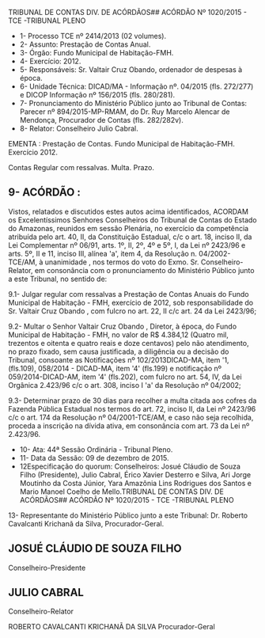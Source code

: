 TRIBUNAL DE CONTAS DIV. DE ACÓRDÃOS## ACÓRDÃO Nº 1020/2015 - TCE -TRIBUNAL PLENO

- 1- Processo TCE nº 2414/2013 (02 volumes).
- 2- Assunto: Prestação de Contas Anual.
- 3- Órgão: Fundo Municipal de Habitação-FMH.
- 4- Exercício: 2012.
- 5- Responsáveis: Sr. Valtair Cruz Obando, ordenador de despesas à época.
- 6- Unidade Técnica: DICAD/MA - Informação nº. 04/2015 (fls. 272/277) e DICOP Informação nº 156/2015 (fls. 280/281).
- 7-  Pronunciamento  do Ministério Público  junto  ao Tribunal  de Contas: Parecer  nº 894/2015-MP-RMAM, do Dr. Ruy  Marcelo Alencar de  Mendonça, Procurador de Contas (fls. 282/282v).
- 8- Relator: Conselheiro Julio Cabral.

EMENTA : Prestação de Contas. Fundo Municipal de Habitação-FMH. Exercício 2012.

Contas Regular com ressalvas. Multa. Prazo.

## 9- ACÓRDÃO :

Vistos, relatados e discutidos estes autos acima identificados, ACORDAM os Excelentíssimos Senhores Conselheiros do Tribunal de Contas do Estado do Amazonas, reunidos em sessão Plenária, no exercício da competência atribuída pelo art.  40,  II, da Constituição Estadual, c/c o art. 18, inciso II, da Lei Complementar nº 06/91, arts. 1º, II, 2º, 4º e 5º, I, da Lei nº 2423/96 e arts. 5º, II e 11, inciso III, alínea 'a', item 4, da Resolução n. 04/2002-TCE/AM, à unanimidade , nos termos do voto do Exmo. Sr. Conselheiro-Relator, em consonância com o pronunciamento do Ministério Público junto a este Tribunal, no sentido de:

9.1- Julgar regular com ressalvas a Prestação de Contas Anuais do Fundo Municipal de Habitação - FMH, exercício  de 2012, sob responsabilidade  do Sr. Valtair Cruz Obando , com fulcro no art. 22, II c/c art. 24 da Lei 2423/96;

9.2-  Multar o  Senhor Valtair  Cruz  Obando , Diretor,  à  época,  do  Fundo Municipal de Habitação - FMH, no valor de R$ 4.384,12 (Quatro mil, trezentos e oitenta e quatro  reais  e  doze  centavos)  pelo  não  atendimento,  no  prazo  fixado,  sem  causa justificada, a diligência ou a decisão do Tribunal, consoante as Notificações nº 102/2013DICAD-MA, item '1, (fls.109),  058/2014 - DICAD-MA, item '4' (fls.199) e notificação nº 059/2014-DICAD-AM,  item  '4'  (fls.202),  com  fulcro  no  art.  54,  IV,  da  Lei  Orgânica 2.423/96 c/c o art. 308, inciso I 'a' da Resolução nº 04/2002;

9.3- Determinar prazo de 30 dias para recolher a multa citada aos cofres da Fazenda Pública Estadual nos termos do art. 72, inciso II, da Lei nº 2423/96 c/c o art. 174 da  Resolução  nº  04/2001-TCE/AM,  e  caso  não  seja  recolhida,  proceda  a  inscrição  na dívida ativa, em consonância com art. 73 da Lei nº 2.423/96.

- 10- Ata: 44ª Sessão Ordinária - Tribunal Pleno.
- 11- Data da Sessão: 09 de dezembro de 2015.
- 12Especificação do quorum: Conselheiros: Josué Cláudio de Souza Filho (Presidente),  Julio  Cabral,  Érico  Xavier  Desterro  e  Silva,  Ari  Jorge  Moutinho  da  Costa Júnior, Yara Amazônia Lins Rodrigues dos Santos e Mario Manoel Coelho de Mello.TRIBUNAL DE CONTAS DIV. DE ACÓRDÃOS## ACÓRDÃO Nº 1020/2015 - TCE -TRIBUNAL PLENO

13- Representante do Ministério Público junto a este Tribunal: Dr. Roberto Cavalcanti Krichanã da Silva, Procurador-Geral.

## JOSUÉ CLÁUDIO DE SOUZA FILHO

Conselheiro-Presidente

## JULIO CABRAL

Conselheiro-Relator

ROBERTO CAVALCANTI KRICHANÃ DA SILVA Procurador-Geral